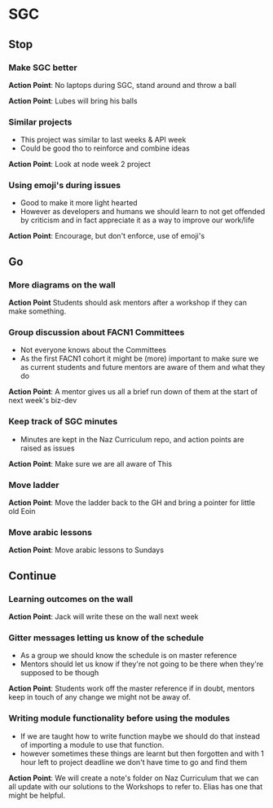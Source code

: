 # SGC

## Stop

### Make SGC better
**Action Point**: No laptops during SGC, stand around and throw a ball

**Action Point**: Lubes will bring his balls

### Similar projects
- This project was similar to last weeks & API week
- Could be good tho to reinforce and combine ideas

**Action Point**: Look at node week 2 project

### Using emoji's during issues
- Good to make it more light hearted
- However as developers and humans we should learn to not get offended by criticism and in fact appreciate it as a way to improve our work/life

**Action Point**: Encourage, but don't enforce, use of emoji's

## Go
### More diagrams on the wall
**Action Point** Students should ask mentors after a workshop if they can make something.

### Group discussion about FACN1 Committees
- Not everyone knows about the Committees
- As the first FACN1 cohort it might be (more) important to make sure we as current students and future mentors are aware of them and what they do

**Action Point**: A mentor gives us all a brief run down of them at the start of next week's biz-dev

### Keep track of SGC minutes
- Minutes are kept in the Naz Curriculum repo, and action points are raised as issues

**Action Point**: Make sure we are all aware of This

### Move ladder
**Action Point**: Move the ladder back to the GH and bring a pointer for little old Eoin

### Move arabic lessons
**Action Point**: Move arabic lessons to Sundays

## Continue

### Learning outcomes on the wall
**Action Point**: Jack will write these on the wall next week

### Gitter messages letting us know of the schedule
- As a group we should know the schedule is on master reference
- Mentors should let us know if they're not going to be there when they're supposed to be though

**Action Point**: Students work off the master reference if in doubt, mentors keep in touch of any change we might not be away of.

### Writing module functionality before using the modules
- If we are taught how to write function maybe we should do that instead of importing a module to use that function.
- however sometimes these things are learnt but then forgotten and with 1 hour left to project deadline we don't have time to go and find them

**Action Point**: We will create a note's folder on Naz Curriculum that we can all update with our solutions to the Workshops to refer to. Elias has one that might be helpful.
